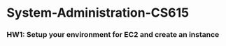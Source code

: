 System-Administration-CS615
===========================
### HW1: Setup your environment for EC2 and create an instance